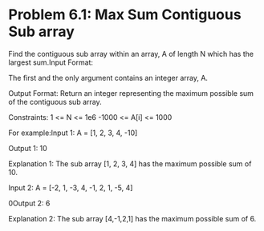 # Problem 6.1: Max Sum Contiguous Sub array

Find the contiguous sub array within an array, A of length N which has the largest sum.Input Format:

The first and the only argument contains an integer array, A. 

Output Format: Return an integer representing the maximum possible sum of the contiguous sub array.

Constraints: 1 <= N <= 1e6 -1000 <= A[i] <= 1000 

For example:Input 1: A = [1, 2, 3, 4, -10]

Output 1: 10 

Explanation 1: The sub array [1, 2, 3, 4] has the maximum possible sum of 10.

Input 2: A = [-2, 1, -3, 4, -1, 2, 1, -5, 4] 

0Output 2: 6

Explanation 2: The sub array [4,-1,2,1] has the maximum possible sum of 6.
